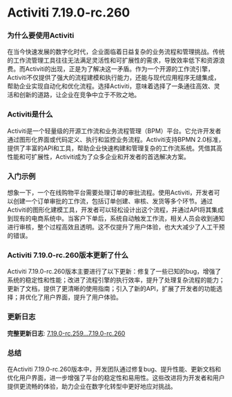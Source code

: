 # Activiti 7.19.0-rc.260
### 为什么要使用Activiti

在当今快速发展的数字化时代，企业面临着日益复杂的业务流程和管理挑战。传统的工作流管理工具往往无法满足灵活性和可扩展性的需求，导致效率低下和资源浪费。而Activiti的出现，正是为了解决这一矛盾。作为一个开源的工作流引擎，Activiti不仅提供了强大的流程建模和执行能力，还能与现代应用程序无缝集成，帮助企业实现自动化和优化流程。选择Activiti，意味着选择了一条通往高效、灵活和创新的道路，让企业在竞争中立于不败之地。

### Activiti是什么

Activiti是一个轻量级的开源工作流和业务流程管理（BPM）平台。它允许开发者通过图形化界面或代码定义、执行和监控业务流程。Activiti支持BPMN 2.0标准，提供了丰富的API和工具，帮助企业快速构建和管理复杂的工作流系统。凭借其高性能和可扩展性，Activiti成为了众多企业和开发者的首选解决方案。

### 入门示例

想象一下，一个在线购物平台需要处理订单的审批流程。使用Activiti，开发者可以创建一个订单审批的工作流，包括订单创建、审核、发货等多个环节。通过Activiti的图形化建模工具，开发者可以轻松设计出这个流程，并通过API将其集成到现有的电商系统中。当客户下单后，系统自动触发工作流，相关人员会收到通知进行审核，整个过程高效且透明。这不仅提升了用户体验，也大大减少了人工干预的错误。

### Activiti 7.19.0-rc.260版本更新了什么

Activiti 7.19.0-rc.260版本主要进行了以下更新：修复了一些已知的bug，增强了系统的稳定性和性能；改进了流程引擎的执行效率，提升了处理复杂流程的能力；更新了文档，提供了更清晰的使用指南；引入了新的API，扩展了开发者的功能选择；并优化了用户界面，提升了用户体验。

### 更新日志

**完整更新日志**: [7.19.0-rc.259...7.19.0-rc.260](https://github.com/Activiti/Activiti/compare/7.19.0-rc.259...7.19.0-rc.260)

### 总结

在Activiti 7.19.0-rc.260版本中，开发团队通过修复bug、提升性能、更新文档和优化用户界面，进一步增强了平台的稳定性和易用性。这些改进将为开发者和用户提供更流畅的体验，助力企业在数字化转型中更好地应对挑战。